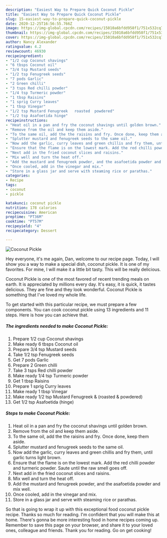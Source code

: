 ```yaml
---
description: "Easiest Way to Prepare Quick Coconut Pickle"
title: "Easiest Way to Prepare Quick Coconut Pickle"
slug: 15-easiest-way-to-prepare-quick-coconut-pickle
date: 2020-12-25T16:56:55.766Z
image: https://img-global.cpcdn.com/recipes/15010a6bfdd958f1/751x532cq70/coconut-pickle-recipe-main-photo.jpg
thumbnail: https://img-global.cpcdn.com/recipes/15010a6bfdd958f1/751x532cq70/coconut-pickle-recipe-main-photo.jpg
cover: https://img-global.cpcdn.com/recipes/15010a6bfdd958f1/751x532cq70/coconut-pickle-recipe-main-photo.jpg
author: Nancy Alexander
ratingvalue: 4.2
reviewcount: 46930
recipeingredient:
- "1/2 cup Coconut shavings"
- "6 tbsps Coconut oil"
- "3/4 tsp Mustard seeds"
- "1/2 tsp Fenugreek seeds"
- "7 pods Garlic"
- "2 Green chilli"
- "3 tsps Red chilli powder"
- "1/4 tsp Turmeric powder"
- "1 tbsp Raisins"
- "1 sprig Curry leaves"
- "1 tbsp Vinegar"
- "1/2 tsp Mustard Fenugreek   roasted  powdered"
- "1/2 tsp Asafoetida hinge"
recipeinstructions:
- "Heat oil in a pan and fry the coconut shavings until golden brown."
- "Remove from the oil and keep them aside."
- "To the same oil, add the the raisins and fry. Once done, keep them aside."
- "Splutter mustard and fenugreek seeds to the same oil."
- "Now add the garlic, curry leaves and green chillis and fry them, until garlic turns light brown."
- "Ensure that the flame is on the lowest mark. Add the red chilli powder and turmeric powder. Saute until the raw smell goes off."
- "Next add in the fried coconut slices and raisins."
- "Mix well and turn the heat off."
- "Add the mustard and fenugreek powder, and the asafoetida powder and mix well."
- "Once cooled, add in the vinegar and mix."
- "Store in a glass jar and serve with steaming rice or parathas."
categories:
- Recipe
tags:
- coconut
- pickle

katakunci: coconut pickle 
nutrition: 178 calories
recipecuisine: American
preptime: "PT36M"
cooktime: "PT57M"
recipeyield: "4"
recipecategory: Dessert

---
```



![Coconut Pickle](https://img-global.cpcdn.com/recipes/15010a6bfdd958f1/751x532cq70/coconut-pickle-recipe-main-photo.jpg)

Hey everyone, it's me again, Dan, welcome to our recipe page. Today, I will show you a way to make a special dish, coconut pickle. It is one of my favorites. For mine, I will make it a little bit tasty. This will be really delicious.



Coconut Pickle is one of the most favored of recent trending meals on earth. It is appreciated by millions every day. It's easy, it is quick, it tastes delicious. They are fine and they look wonderful. Coconut Pickle is something that I've loved my whole life.


To get started with this particular recipe, we must prepare a few components. You can cook coconut pickle using 13 ingredients and 11 steps. Here is how you can achieve that.

<!--inarticleads1-->

##### The ingredients needed to make Coconut Pickle:

1. Prepare 1/2 cup Coconut shavings
1. Make ready 6 tbsps Coconut oil
1. Prepare 3/4 tsp Mustard seeds
1. Take 1/2 tsp Fenugreek seeds
1. Get 7 pods Garlic
1. Prepare 2 Green chilli
1. Take 3 tsps Red chilli powder
1. Make ready 1/4 tsp Turmeric powder
1. Get 1 tbsp Raisins
1. Prepare 1 sprig Curry leaves
1. Make ready 1 tbsp Vinegar
1. Make ready 1/2 tsp Mustard Fenugreek &amp;  (roasted &amp; powdered)
1. Get 1/2 tsp Asafoetida (hinge)




<!--inarticleads2-->

##### Steps to make Coconut Pickle:

1. Heat oil in a pan and fry the coconut shavings until golden brown.
1. Remove from the oil and keep them aside.
1. To the same oil, add the the raisins and fry. Once done, keep them aside.
1. Splutter mustard and fenugreek seeds to the same oil.
1. Now add the garlic, curry leaves and green chillis and fry them, until garlic turns light brown.
1. Ensure that the flame is on the lowest mark. Add the red chilli powder and turmeric powder. Saute until the raw smell goes off.
1. Next add in the fried coconut slices and raisins.
1. Mix well and turn the heat off.
1. Add the mustard and fenugreek powder, and the asafoetida powder and mix well.
1. Once cooled, add in the vinegar and mix.
1. Store in a glass jar and serve with steaming rice or parathas.




So that is going to wrap it up with this exceptional food coconut pickle recipe. Thanks so much for reading. I'm confident that you will make this at home. There's gonna be more interesting food in home recipes coming up. Remember to save this page on your browser, and share it to your loved ones, colleague and friends. Thank you for reading. Go on get cooking!
